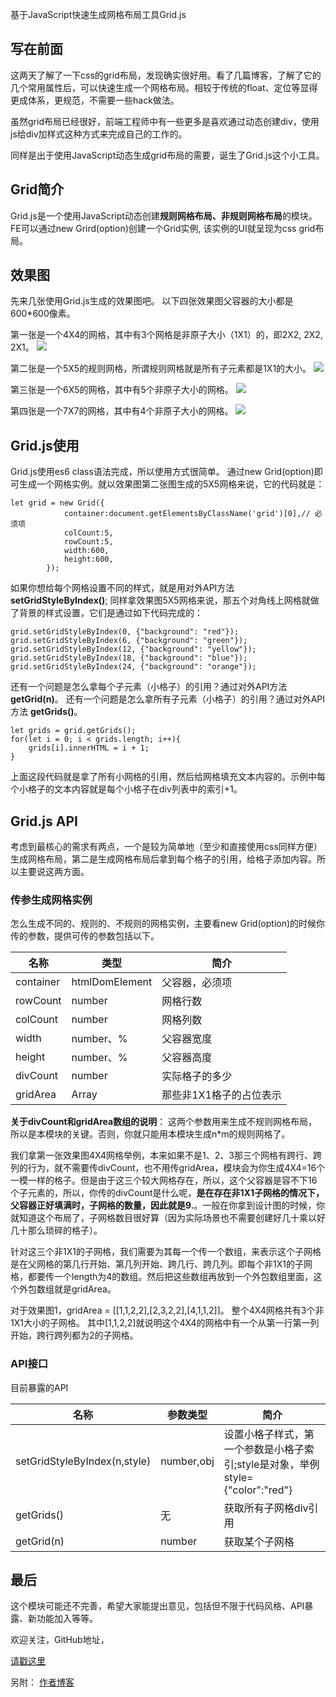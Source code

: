 
基于JavaScript快速生成网格布局工具Grid.js


## 写在前面

这两天了解了一下css的grid布局，发现确实很好用。看了几篇博客，了解了它的几个常用属性后，可以快速生成一个网格布局。相较于传统的float、定位等显得更成体系，更规范，不需要一些hack做法。

虽然grid布局已经很好，前端工程师中有一些更多是喜欢通过动态创建div，使用js给div加样式这种方式来完成自己的工作的。

同样是出于使用JavaScript动态生成grid布局的需要，诞生了Grid.js这个小工具。

## Grid简介

Grid.js是一个使用JavaScript动态创建**规则网格布局、非规则网格布局**的模块。FE可以通过new Grird(option)创建一个Grid实例, 该实例的UI就呈现为css grid布局。

## 效果图

先来几张使用Grid.js生成的效果图吧。
以下四张效果图父容器的大小都是600*600像素。

第一张是一个4X4的网格，其中有3个网格是非原子大小（1X1）的，即2X2, 2X2, 2X1。
![](https://user-gold-cdn.xitu.io/2018/1/13/160eb7bfa86664ac?w=762&h=759&f=png&s=6115)

第二张是一个5X5的规则网格，所谓规则网格就是所有子元素都是1X1的大小。
![](https://user-gold-cdn.xitu.io/2018/1/13/160eb7c2c6d5ccfb?w=763&h=759&f=png&s=9973)

第三张是一个6X5的网格，其中有5个非原子大小的网格。
![](https://user-gold-cdn.xitu.io/2018/1/13/160eb7c3ffc85aab?w=761&h=761&f=png&s=8403)

第四张是一个7X7的网格，其中有4个非原子大小的网格。
![](https://user-gold-cdn.xitu.io/2018/1/13/160eb7c5bd1157fd?w=763&h=761&f=png&s=12126)

## Grid.js使用

Grid.js使用es6 class语法完成，所以使用方式很简单。
通过new Grid(option)即可生成一个网格实例。就以效果图第二张图生成的5X5网格来说，它的代码就是：

```
let grid = new Grid({
            container:document.getElementsByClassName('grid')[0],// 必须项
            colCount:5,
            rowCount:5,
            width:600,
            height:600,
        });
```

如果你想给每个网格设置不同的样式，就是用对外API方法**setGridStyleByIndex()**; 同样拿效果图5X5网格来说，那五个对角线上网格就做了背景的样式设置，它们是通过如下代码完成的：

```
grid.setGridStyleByIndex(0, {"background": "red"});
grid.setGridStyleByIndex(6, {"background": "green"});
grid.setGridStyleByIndex(12, {"background": "yellow"});
grid.setGridStyleByIndex(18, {"background": "blue"});
grid.setGridStyleByIndex(24, {"background": "orange"});
```

还有一个问题是怎么拿每个子元素（小格子）的引用？通过对外API方法 **getGrid(n)**。
还有一个问题是怎么拿所有子元素（小格子）的引用？通过对外API方法 **getGrids()**。
```
let grids = grid.getGrids();
for(let i = 0; i < grids.length; i++){
    grids[i].innerHTML = i + 1;
}
```
上面这段代码就是拿了所有小网格的引用，然后给网格填充文本内容的。示例中每个小格子的文本内容就是每个小格子在div列表中的索引+1。


## Grid.js API

考虑到最核心的需求有两点，一个是较为简单地（至少和直接使用css同样方便）生成网格布局，第二是生成网格布局后拿到每个格子的引用，给格子添加内容。所以主要说这两方面。

### 传参生成网格实例

怎么生成不同的、规则的、不规则的网格实例，主要看new Grid(option)的时候你传的参数，提供可传的参数包括以下。

|名称|类型|简介|
|--|--|--|
|container|htmlDomElement|父容器，必须项|
|rowCount|number|网格行数|
|colCount|number|网格列数|
|width|number、%|父容器宽度|
|height|number、%|父容器高度|
|divCount|number|实际格子的多少|
|gridArea|Array|那些非1X1格子的占位表示|

**关于divCount和gridArea数组的说明**：
这两个参数用来生成不规则网格布局，所以是本模块的关键。否则，你就只能用本模块生成n*m的规则网格了。

我们拿第一张效果图4X4网格举例，本来如果不是1、2、3那三个网格有跨行、跨列的行为，就不需要传divCount，也不用传gridArea，模块会为你生成4X4=16个一模一样的格子。但是由于这三个较大网格存在，所以，这个父容器是容不下16个子元素的，所以，你传的divCount是什么呢，**是在存在非1X1子网格的情况下，父容器正好填满时，子网格的数量，因此就是9.**。一般在你拿到设计图的时候，你就知道这个布局了，子网格数目很好算（因为实际场景也不需要创建好几十乘以好几十那么琐碎的格子）。

针对这三个非1X1的子网格，我们需要为其每一个传一个数组，来表示这个子网格是在父网格的第几行开始、第几列开始、跨几行、跨几列。即每个非1X1的子网格，都要传一个length为4的数组。然后把这些数组再放到一个外包数组里面，这个外包数组就是gridArea。

对于效果图1，gridArea = [[1,1,2,2],[2,3,2,2],[4,1,1,2]]。
整个4X4网格共有3个非1X1大小的子网格。
其中[1,1,2,2]就说明这个4X4的网格中有一个从第一行第一列开始，跨行跨列都为2的子网格。


### API接口

目前暴露的API

|名称|参数类型|简介|
|--|--|--|
|setGridStyleByIndex(n,style)|number,obj|设置小格子样式，第一个参数是小格子索引;style是对象，举例style={"color":"red"}|
|getGrids()|无|获取所有子网格div引用|
|getGrid(n)|number|获取某个子网格|


## 最后

这个模块可能还不完善，希望大家能提出意见，包括但不限于代码风格、API暴露、新功能加入等等。

欢迎关注，GitHub地址，

[请戳这里](https://github.com/cunzaizhuyi/gridLayout)

另附： [作者博客](https://cunzaizhuyi.github.io)

